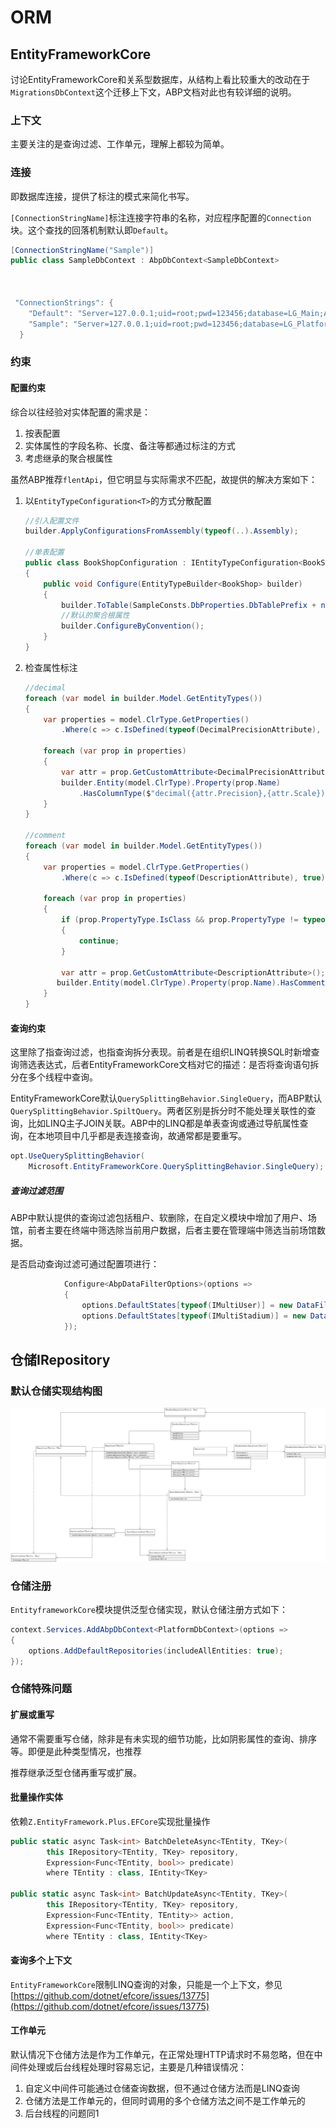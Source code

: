 # ORM

## EntityFrameworkCore

讨论EntityFrameworkCore和关系型数据库，从结构上看比较重大的改动在于`MigrationsDbContext`这个迁移上下文，ABP文档对此也有较详细的说明。

### 上下文

主要关注的是查询过滤、工作单元，理解上都较为简单。

### 连接
即数据库连接，提供了标注的模式来简化书写。

`[ConnectionStringName]`标注连接字符串的名称，对应程序配置的`Connection`块。这个查找的回落机制默认即`Default`。

```csharp
[ConnectionStringName("Sample")]
public class SampleDbContext : AbpDbContext<SampleDbContext>
 
    
    
 "ConnectionStrings": {
    "Default": "Server=127.0.0.1;uid=root;pwd=123456;database=LG_Main;Allow User Variables=true;",
    "Sample": "Server=127.0.0.1;uid=root;pwd=123456;database=LG_Platform;Allow User Variables=true;"
  }
```
### 约束

#### 配置约束

综合以往经验对实体配置的需求是：

1. 按表配置
2. 实体属性的字段名称、长度、备注等都通过标注的方式
3. 考虑继承的聚合根属性

虽然ABP推荐`flentApi`，但它明显与实际需求不匹配，故提供的解决方案如下：

1. 以`EntityTypeConfiguration<T>`的方式分散配置

   ```csharp
   //引入配置文件
   builder.ApplyConfigurationsFromAssembly(typeof(..).Assembly);
   
   //单表配置
   public class BookShopConfiguration : IEntityTypeConfiguration<BookShop>
   {
       public void Configure(EntityTypeBuilder<BookShop> builder)
       {
           builder.ToTable(SampleConsts.DbProperties.DbTablePrefix + nameof(BookShop));
           //默认的聚合根属性
           builder.ConfigureByConvention();
       }
   }
   ```

2. 检查属性标注

   ```csharp
   //decimal
   foreach (var model in builder.Model.GetEntityTypes())
   {
       var properties = model.ClrType.GetProperties()
           .Where(c => c.IsDefined(typeof(DecimalPrecisionAttribute), true));
   
       foreach (var prop in properties)
       {
           var attr = prop.GetCustomAttribute<DecimalPrecisionAttribute>();
           builder.Entity(model.ClrType).Property(prop.Name)
               .HasColumnType($"decimal({attr.Precision},{attr.Scale})");
       }
   }
   
   //comment
   foreach (var model in builder.Model.GetEntityTypes())
   {
       var properties = model.ClrType.GetProperties()
           .Where(c => c.IsDefined(typeof(DescriptionAttribute), true));
   
       foreach (var prop in properties)
       {
           if (prop.PropertyType.IsClass && prop.PropertyType != typeof(string))
           {
               continue;
           }
   
           var attr = prop.GetCustomAttribute<DescriptionAttribute>();
          builder.Entity(model.ClrType).Property(prop.Name).HasComment(attr.Description);
       }
   }
   ```


#### 查询约束

这里除了指查询过滤，也指查询拆分表现。前者是在组织LINQ转换SQL时新增查询筛选表达式，后者EntityFrameworkCore文档对它的描述：是否将查询语句拆分在多个线程中查询。

EntityFrameworkCore默认`QuerySplittingBehavior.SingleQuery`，而ABP默认`QuerySplittingBehavior.SpiltQuery`。两者区别是拆分时不能处理关联性的查询，比如LINQ主子JOIN关联。ABP中的LINQ都是单表查询或通过导航属性查询，在本地项目中几乎都是表连接查询，故通常都是要重写。

```csharp
opt.UseQuerySplittingBehavior(
    Microsoft.EntityFrameworkCore.QuerySplittingBehavior.SingleQuery);
```

##### 查询过滤范围

ABP中默认提供的查询过滤包括租户、软删除，在自定义模块中增加了用户、场馆，前者主要在终端中筛选除当前用户数据，后者主要在管理端中筛选当前场馆数据。

是否启动查询过滤可通过配置项进行：

```csharp
            Configure<AbpDataFilterOptions>(options =>
            {
                options.DefaultStates[typeof(IMultiUser)] = new DataFilterState(isEnabled: false);
                options.DefaultStates[typeof(IMultiStadium)] = new DataFilterState(isEnabled: false);
            });
```

## 仓储IRepository

### 默认仓储实现结构图

![image](images/image.png)

### 仓储注册

`EntityframeworkCore`模块提供泛型仓储实现，默认仓储注册方式如下：

```csharp
context.Services.AddAbpDbContext<PlatformDbContext>(options =>
{
	options.AddDefaultRepositories(includeAllEntities: true);
});
```
### 仓储特殊问题

#### 扩展或重写

通常不需要重写仓储，除非是有未实现的细节功能，比如阴影属性的查询、排序等。即便是此种类型情况，也推荐

推荐继承泛型仓储再重写或扩展。

#### 批量操作实体
依赖`Z.EntityFramework.Plus.EFCore`实现批量操作

```csharp
public static async Task<int> BatchDeleteAsync<TEntity, TKey>(
 		this IRepository<TEntity, TKey> repository,
    	Expression<Func<TEntity, bool>> predicate)
    	where TEntity : class, IEntity<TKey>

public static async Task<int> BatchUpdateAsync<TEntity, TKey>(
    	this IRepository<TEntity, TKey> repository,
        Expression<Func<TEntity, TEntity>> action,
        Expression<Func<TEntity, bool>> predicate)
        where TEntity : class, IEntity<TKey>
```
#### 查询多个上下文
`EntityFrameworkCore`限制LINQ查询的对象，只能是一个上下文，参见[https://github.com/dotnet/efcore/issues/13775](https://github.com/dotnet/efcore/issues/13775)

#### 工作单元

默认情况下仓储方法是作为工作单元，在正常处理HTTP请求时不易忽略，但在中间件处理或后台线程处理时容易忘记，主要是几种错误情况：

1. 自定义中间件可能通过仓储查询数据，但不通过仓储方法而是LINQ查询
2. 仓储方法是工作单元的，但同时调用的多个仓储方法之间不是工作单元的
3. 后台线程的问题同1